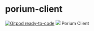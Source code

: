 # porium-client
[![Gitpod ready-to-code](https://img.shields.io/badge/Gitpod-ready--to--code-blue?logo=gitpod)](https://gitpod.io/#https://github.com/realChainLife/porium)
![](https://img.shields.io/badge/status-wip-orange.svg?style=flat-square)
Porium Client
